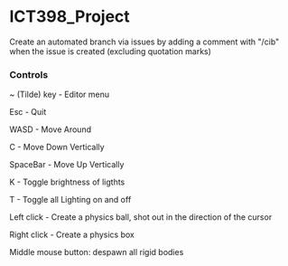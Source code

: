 # ICT398_Project
Create an automated branch via issues by adding a comment with "/cib" when the issue is created (excluding quotation marks)

### Controls

~ (Tilde) key - Editor menu

Esc - Quit

WASD - Move Around

C - Move Down Vertically

SpaceBar - Move Up Vertically

K - Toggle brightness of ligthts

T - Toggle all Lighting on and off

Left click - Create a physics ball, shot out in the direction of the cursor

Right click - Create a physics box

Middle mouse button: despawn all rigid bodies


